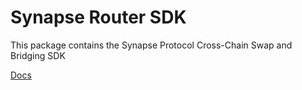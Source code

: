 # Synapse Router SDK

This package contains the Synapse Protocol Cross-Chain Swap and Bridging SDK

[Docs](https://synapserouter.gitbook.io/bridge-sdk-2)
